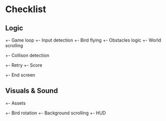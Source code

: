 # Checklist

## Logic

+- Game loop
+- Input detection
+- Bird flying
+- Obstacles logic
+- World scrolling

+- Collison detection

+- Retry
+- Score

+- End screen

## Visuals & Sound

+- Assets

+- Bird rotation
+- Background scrolling
+- HUD
